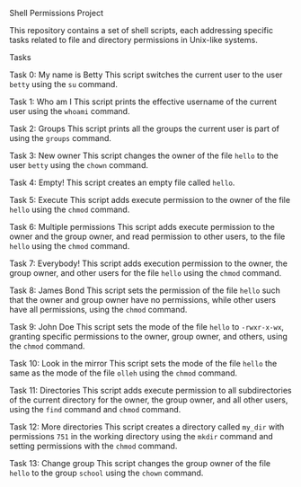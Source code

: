 Shell Permissions Project

This repository contains a set of shell scripts, each addressing specific tasks related to file and directory permissions in Unix-like systems.

Tasks

Task 0: My name is Betty
This script switches the current user to the user `betty` using the `su` command.

Task 1: Who am I
This script prints the effective username of the current user using the `whoami` command.

Task 2: Groups
This script prints all the groups the current user is part of using the `groups` command.

Task 3: New owner
This script changes the owner of the file `hello` to the user `betty` using the `chown` command.

Task 4: Empty!
This script creates an empty file called `hello`.

Task 5: Execute
This script adds execute permission to the owner of the file `hello` using the `chmod` command.

Task 6: Multiple permissions
This script adds execute permission to the owner and the group owner, and read permission to other users, to the file `hello` using the `chmod` command.

Task 7: Everybody!
This script adds execution permission to the owner, the group owner, and other users for the file `hello` using the `chmod` command.

Task 8: James Bond
This script sets the permission of the file `hello` such that the owner and group owner have no permissions, while other users have all permissions, using the `chmod` command.

Task 9: John Doe
This script sets the mode of the file `hello` to `-rwxr-x-wx`, granting specific permissions to the owner, group owner, and others, using the `chmod` command.

Task 10: Look in the mirror
This script sets the mode of the file `hello` the same as the mode of the file `olleh` using the `chmod` command.

Task 11: Directories
This script adds execute permission to all subdirectories of the current directory for the owner, the group owner, and all other users, using the `find` command and `chmod` command.

Task 12: More directories
This script creates a directory called `my_dir` with permissions `751` in the working directory using the `mkdir` command and setting permissions with the `chmod` command.

Task 13: Change group
This script changes the group owner of the file `hello` to the group `school` using the `chown` command.
